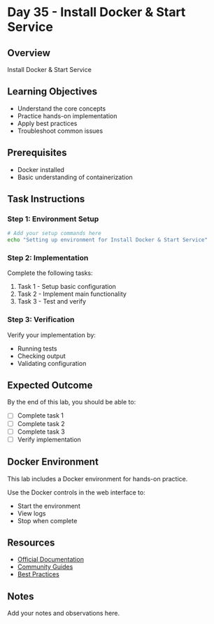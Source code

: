 # Day 35 - Install Docker & Start Service

## Overview
Install Docker & Start Service

## Learning Objectives
- Understand the core concepts
- Practice hands-on implementation
- Apply best practices
- Troubleshoot common issues

## Prerequisites
- Docker installed
- Basic understanding of containerization

## Task Instructions

### Step 1: Environment Setup
```bash
# Add your setup commands here
echo "Setting up environment for Install Docker & Start Service"
```

### Step 2: Implementation
Complete the following tasks:
1. Task 1 - Setup basic configuration
2. Task 2 - Implement main functionality
3. Task 3 - Test and verify

### Step 3: Verification
Verify your implementation by:
- Running tests
- Checking output
- Validating configuration

## Expected Outcome
By the end of this lab, you should be able to:
- [ ] Complete task 1
- [ ] Complete task 2
- [ ] Complete task 3
- [ ] Verify implementation

## Docker Environment
This lab includes a Docker environment for hands-on practice.

Use the Docker controls in the web interface to:
- Start the environment
- View logs
- Stop when complete

## Resources
- [Official Documentation](#)
- [Community Guides](#)
- [Best Practices](#)

## Notes
Add your notes and observations here.
